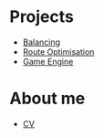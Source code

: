 # Projects
- [Balancing](/balancing)
- [Route Optimisation](/route-optimisation)
- [Game Engine](/game-engine)

# About me
- [CV](/Martin-Cook_cv.docx)
